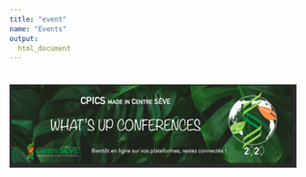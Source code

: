 ```yaml
---
title: "event"
name: "Events"
output:
  html_document
---
```

<style>
#leftnav .socialmedia a span{color: #737070}
	#leftnav .socialmedia a span:hover {color: #4C4C4C;opacity: 1;}
	
	/* 	POPUPS */
	.presentersocialicons .fa-link {
		background: #0088BB
	}
	.presentersocialicons .fa-link:hover {
		background: #6D6F6E
	}
	
</style>	
#

#

#

#

#



## ![](images/whatsup_conferences.png)

